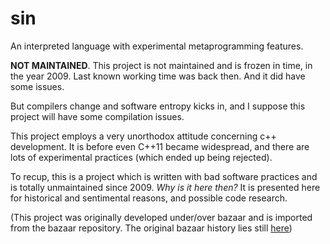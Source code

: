 sin
===

An interpreted language with experimental metaprogramming features.

**NOT MAINTAINED**. This project is not maintained and is frozen in time, in the year 2009. Last known working time was back then. And it did have some issues.

But compilers change and software entropy kicks in, and I suppose this project will have some compilation issues.

This project employs a very unorthodox attitude concerning c++ development. It is before even C++11 became widespread, and there are lots of experimental practices (which ended up being rejected).

To recup, this is a project which is written with bad software practices and is totally unmaintained since 2009. _Why is it here then?_ It is presented here for historical and sentimental reasons, and possible code research.

(This project was originally developed under/over bazaar and is imported from the bazaar repository. The original bazaar history lies still [here](https://code.launchpad.net/~isidev/sin/trunk))
